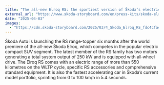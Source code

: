 ```yaml
---
title: "The all-new Elroq RS: the sportiest version of Škoda’s electric compact SUV"
external_url: "https://www.skoda-storyboard.com/en/press-kits/skoda-elroq-press-kit/the-all-new-elroq-rs-the-sportiest-version-of-skodas-electric-compact-suv/"
date: "2025-04-03"
images:
  - "https://cdn.skoda-storyboard.com/2025/03/4_Skoda_Elroq_RS_fdc4cfac-1440x1440.jpg"
---
```


 Škoda Auto is launching the RS range-topper six months after the world premiere of the all-new Škoda Elroq, which competes in the popular electric compact SUV segment. The latest member of the RS family has two motors generating a total system output of 250 kW and is equipped with all‑wheel drive. The Elroq RS comes with an electric range of more than 550 kilometres on the WLTP cycle, specific RS accessories and comprehensive standard equipment. It is also the fastest accelerating car in Škoda’s current model portfolio, sprinting from 0 to 100 km/h in 5.4 seconds.